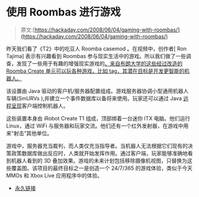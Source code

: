 # 使用 Roombas 进行游戏

> 原文:[https://hackaday.com/2008/06/04/gaming-with-roombas/](https://hackaday.com/2008/06/04/gaming-with-roombas/)

昨天我们看了《T2》中的吃豆人 Roomba casemod 。在视频中，创作者[ Ron Tajima] 表示有兴趣看到 Roombas 参与现实生活中的游戏。所以我们做了一些调查，发现了一些用于有趣的增强现实游戏的[。来自布朗大学的这些经过改造的 Roomba Create 单元可以玩各种游戏，比如 tag，其潜在目标是开发更智能的机器人。](http://robotics.cs.brown.edu/projects/embodied_gaming/)

该设置由 Java 驱动的客户机/服务器配置组成。游戏服务器协调小型通用机器人车辆(SmURVs ),并建立一个事件数据库以备将来使用。玩家还可以通过 Java [远程呈现](http://www.mahalo.com/Telepresence)客户端控制机器人。

这些装置本身由 iRobot Create T1 组成，顶部绑着一台迷你 ITX 电脑。他们运行 Linux，通过 WiFi 与服务器和玩家交流。他们还有一个红外发射器，在游戏中用来“射击”其他单位。

游戏中，服务器充当裁判，而人类仅充当指导者。当机器人无法根据它们现有的决策政策数据库做出反应时，人类就开始发挥作用。通过客户端，玩家能够准确地看到机器人看到的 3D 叠加效果。游戏的未来计划包括移除摄像机视图，只替换为这些覆盖图。该项目的最终目标之一是创造一个 24/7/365 的游戏体验，类似于今天 MMOs 和 Xbox Live 应用程序中的体验。

*   [永久链接](http://robotics.cs.brown.edu/projects/embodied_gaming/)
